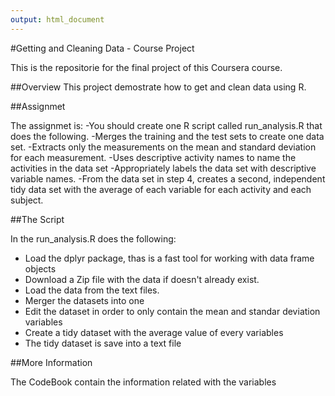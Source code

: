 ```yaml
---
output: html_document
---
```

#Getting and Cleaning Data - Course Project

This is the repositorie for the final project of this Coursera course.

##Overview
This project demostrate how to get and clean data using R.

##Assignmet

The assignmet is:
-You should create one R script called run_analysis.R that does the following. 
-Merges the training and the test sets to create one data set.
-Extracts only the measurements on the mean and standard deviation for each measurement. 
-Uses descriptive activity names to name the activities in the data set
-Appropriately labels the data set with descriptive variable names. 
-From the data set in step 4, creates a second, independent tidy data set with the average of each variable for each activity and each subject.

##The Script

In the run_analysis.R does the following:
- Load the dplyr package, thas is a fast tool for working with data frame objects
- Download a Zip file with the data if doesn't already exist.
- Load the data from the text files.
- Merger the datasets into one
- Edit the dataset in order to only contain the mean and standar deviation variables
- Create a tidy dataset with the average value of every variables
- The tidy dataset is save into a text file

##More Information

The CodeBook contain the information related with the variables